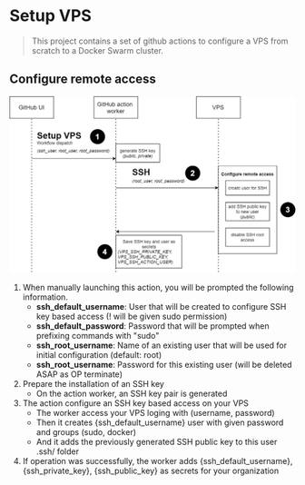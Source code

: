 # Setup VPS

> This project contains a set of github actions to configure a VPS from scratch to a Docker Swarm cluster.

## Configure remote access
![setup remote access schema](docs/images/setup-remote-access.png)

1. When manually launching this action, you will be prompted the following information.
    * **ssh_default_username**: User that will be created to configure SSH key based access (! will be given sudo permission)
    * **ssh_default_password**: Password that will be prompted when prefixing commands with "sudo"
    * **ssh_root_username**: Name of an existing user that will be used for initial configuration (default: root)
    * **ssh_root_username**: Password for this existing user (will be deleted ASAP as OP terminate)
2. Prepare the installation of an SSH key
    * On the action worker, an SSH key pair is generated
3. The action configure an SSH key based access on your VPS
    * The worker access your VPS loging with (username, password)
    * Then it creates {ssh_default_username} user with given password and groups (sudo, docker)
    * And it adds the previously generated SSH public key to this user .ssh/ folder
4. If operation was successfully, the worker adds {ssh_default_username}, {ssh_private_key}, {ssh_public_key} as secrets for your organization
